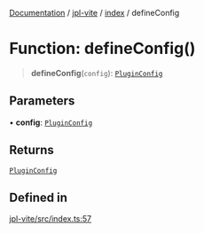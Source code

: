 [Documentation](../../../packages.md) / [jpl-vite](../../index.md) / [index](../index.md) / defineConfig

# Function: defineConfig()

> **defineConfig**(`config`): [`PluginConfig`](../interfaces/PluginConfig.md)

## Parameters

• **config**: [`PluginConfig`](../interfaces/PluginConfig.md)

## Returns

[`PluginConfig`](../interfaces/PluginConfig.md)

## Defined in

[jpl-vite/src/index.ts:57](https://github.com/rxliuli/joplin-utils/blob/485409801cf7c952cfefe9e29020115fe6abec36/packages/jpl-vite/src/index.ts#L57)
